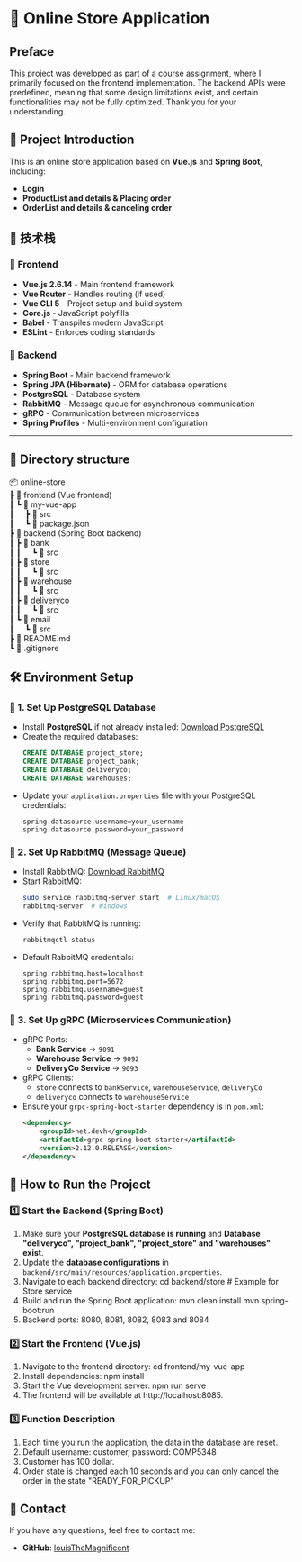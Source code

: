 # 🛒 Online Store Application

## Preface
This project was developed as part of a course assignment, where I primarily focused on the frontend implementation. 
The backend APIs were predefined, meaning that some design limitations exist, and certain functionalities may not be fully optimized. 
Thank you for your understanding.


## 📌 Project Introduction
This is an online store application based on **Vue.js** and **Spring Boot**, including:
- **Login**
- **ProductList and details & Placing order**
- **OrderList and details & canceling order**

## 🚀 技术栈
### 🔹 **Frontend**
- **Vue.js 2.6.14** - Main frontend framework
- **Vue Router** - Handles routing (if used)
- **Vue CLI 5** - Project setup and build system
- **Core.js** - JavaScript polyfills
- **Babel** - Transpiles modern JavaScript
- **ESLint** - Enforces coding standards

### 🔹 **Backend**
- **Spring Boot** - Main backend framework
- **Spring JPA (Hibernate)** - ORM for database operations
- **PostgreSQL** - Database system
- **RabbitMQ** - Message queue for asynchronous communication
- **gRPC** - Communication between microservices
- **Spring Profiles** - Multi-environment configuration

---

## 📂 Directory structure  
📦 online-store  
┣ 📂 frontend (Vue frontend)  
┃ ┗ 📂 my-vue-app  
┃     ┣ 📂 src  
┃     ┗ 📜 package.json  
┣ 📂 backend (Spring Boot backend)  
┃ ┣ 📂 bank  
┃ ┃     ┗ 📂 src  
┃ ┣ 📂 store  
┃ ┃     ┗ 📂 src  
┃ ┣ 📂 warehouse  
┃ ┃     ┗ 📂 src  
┃ ┣ 📂 deliveryco  
┃ ┃     ┗ 📂 src  
┃ ┗ 📂 email  
┃     ┗ 📂 src  
┣ 📜 README.md  
┗ 📜 .gitignore  

## 🛠️ Environment Setup

### 📌 1. Set Up PostgreSQL Database

- Install **PostgreSQL** if not already installed: [Download PostgreSQL](https://www.postgresql.org/download/)
- Create the required databases:
  ```sql
  CREATE DATABASE project_store;
  CREATE DATABASE project_bank;
  CREATE DATABASE deliveryco;
  CREATE DATABASE warehouses;
  ```
- Update your `application.properties` file with your PostgreSQL credentials:
  ```properties
  spring.datasource.username=your_username
  spring.datasource.password=your_password
  ```

### 📌 2. Set Up RabbitMQ (Message Queue)

- Install RabbitMQ: [Download RabbitMQ](https://www.rabbitmq.com/download.html)
- Start RabbitMQ:
  ```sh
  sudo service rabbitmq-server start  # Linux/macOS
  rabbitmq-server  # Windows
  ```
- Verify that RabbitMQ is running:
  ```sh
  rabbitmqctl status
  ```
- Default RabbitMQ credentials:
  ```properties
  spring.rabbitmq.host=localhost
  spring.rabbitmq.port=5672
  spring.rabbitmq.username=guest
  spring.rabbitmq.password=guest
  ```

### 📌 3. Set Up gRPC (Microservices Communication)

- gRPC Ports:
  - **Bank Service** → `9091`
  - **Warehouse Service** → `9092`
  - **DeliveryCo Service** → `9093`
- gRPC Clients:
  - `store` connects to `bankService`, `warehouseService`, `deliveryCo`
  - `deliveryco` connects to `warehouseService`
- Ensure your `grpc-spring-boot-starter` dependency is in `pom.xml`:
  ```xml
  <dependency>
      <groupId>net.devh</groupId>
      <artifactId>grpc-spring-boot-starter</artifactId>
      <version>2.12.0.RELEASE</version>
  </dependency>
  ```

## 🚀 How to Run the Project

### 1️⃣ Start the Backend (Spring Boot)
1. Make sure your **PostgreSQL database is running** and **Database "deliveryco", "project_bank", "project_store" and "warehouses" exist**.
2. Update the **database configurations** in `backend/src/main/resources/application.properties`.
3. Navigate to each backend directory:
   cd backend/store  # Example for Store service
4. Build and run the Spring Boot application:
   mvn clean install
   mvn spring-boot:run
5. Backend ports: 8080, 8081, 8082, 8083 and 8084

### 2️⃣ Start the Frontend (Vue.js)
1. Navigate to the frontend directory:
   cd frontend/my-vue-app
2. Install dependencies:
   npm install
3. Start the Vue development server:
   npm run serve
4. The frontend will be available at http://localhost:8085.

### 3️⃣ Function Description
1. Each time you run the application, the data in the database are reset.
2. Default username: customer, password: COMP5348
3. Customer has 100 dollar.
4. Order state is changed each 10 seconds and you can only cancel the order in the state "READY_FOR_PICKUP"

## 📌 Contact

If you have any questions, feel free to contact me:

- **GitHub**: [louisTheMagnificent](https://github.com/louisTheMagnificent)